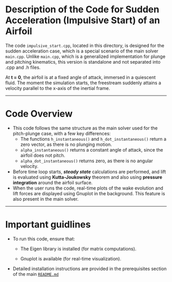 # Description of the Code for Sudden Acceleration (Impulsive Start) of an Airfoil

The code `impulsive_start.cpp`, located in this directory, is designed for the sudden acceleration case, which is a special scenario of the main solver `main.cpp`. Unlike `main.cpp`, which is a generalized implementation for plunge and pitching kinematics, this version is standalone and not separated into .cpp and .h files.

At **t = 0**, the airfoil is at a fixed angle of attack, immersed in a quiescent fluid. The moment the simulation starts, the freestream suddenly attains a velocity parallel to the x-axis of the inertial frame.

---
 # Code Overview

- This code follows the same structure as the main solver used for the pitch-plunge case, with a few key differences:
  - The functions `h_instantaneous()` and `h_dot_instantaneous()` return a zero vector, as there is no plunging motion.
  - `alpha_instantaneous()` returns a constant angle of attack, since the airfoil does not pitch.
  - `alpha_dot_instantaneous()` returns zero, as there is no angular velocity.
- Before time loop starts, ***steady state*** calculations are performed, and lift is evaluated using **Kutta-Joukowsky** theorem and also using **pressure integration** around the airfoil surface.
- When the user runs the code, real-time plots of the wake evolution and lift forces are displayed using Gnuplot in the background. This feature is also present in the main solver.

---

# Important guidlines

- To run this code, ensure that:

  - The Eigen library is installed (for matrix computations).

  - Gnuplot is available (for real-time visualization).

- Detailed installation instructions are provided in the prerequisites section of the main
[`README.md`](https://github.com/coding4Acause/2d_UnsteadyVortexPanel/blob/main/README.md) 
